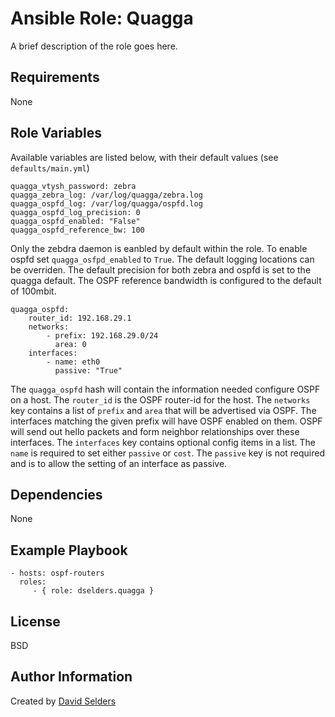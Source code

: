 # Ansible Role: Quagga

A brief description of the role goes here.

## Requirements

None

## Role Variables

Available variables are listed below, with their default values (see `defaults/main.yml`)

    quagga_vtysh_password: zebra
    quagga_zebra_log: /var/log/quagga/zebra.log
    quagga_ospfd_log: /var/log/quagga/ospfd.log
    quagga_ospfd_log_precision: 0
    quagga_ospfd_enabled: "False"
    quagga_ospfd_reference_bw: 100

Only the zebdra daemon is eanbled by default within the role.  To enable ospfd set `quagga_osfpd_enabled` to `True`.  The default logging locations can be overriden.  The default precision for both zebra and ospfd is set to the quagga default.  The OSPF reference bandwidth is configured to the default of 100mbit.

    quagga_ospfd:
        router_id: 192.168.29.1
        networks:
            - prefix: 192.168.29.0/24
              area: 0
        interfaces:
            - name: eth0
              passive: "True"

The `quagga_ospfd` hash will contain the information needed configure OSPF on a host.  The `router_id` is the OSPF router-id for the host.  The `networks` key contains a list of `prefix` and `area` that will be advertised via OSPF.  The interfaces matching the given prefix will have OSPF enabled on them.  OSPF will send out hello packets and form neighbor relationships over these interfaces.  The `interfaces` key contains optional config items in a list.  The `name` is required to set either `passive` or `cost`.  The `passive` key is not required and is to allow the setting of an interface as passive.

## Dependencies

None

## Example Playbook

    - hosts: ospf-routers
      roles:
         - { role: dselders.quagga }

## License

BSD

## Author Information

Created by [David Selders](https://github.com/dselders)
